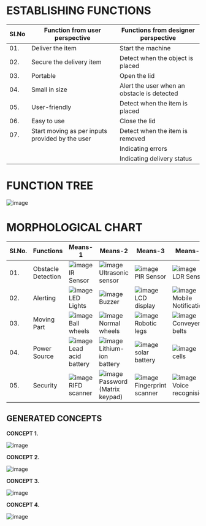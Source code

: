 # ESTABLISHING FUNCTIONS
|  SI.No |  Function from user perspective  |  Functions from designer perspective  |
|--------|----------------------------------|---------------------------------------|
|01.|Deliver the item|Start the machine|
|02.|Secure the delivery item|Detect when the object is placed|
|03.|Portable|Open the lid|
|04.|Small in size|Alert the user when an obstacle is detected|
|05.| User-friendly|Detect when the item is placed|
|06.|Easy to use|Close the lid|Indicating after task completion|
|07.|Start moving as per inputs provided by the user|Detect when the item is removed|
|||Indicating errors|
|||Indicating delivery status|


# FUNCTION TREE

![image](https://user-images.githubusercontent.com/105161049/171715111-43c23dfc-9671-4be4-bbbb-2cc71bbfef8c.png)

# MORPHOLOGICAL CHART

|  SI.No.  |  Functions  |  Means-1  |  Means-2  |  Means-3  |  Means-4  |
|----------|-------------|-----------|-----------|-----------|-----------|
|01.|Obstacle Detection |![image](https://user-images.githubusercontent.com/105161049/169313819-9d95aa8a-e8e8-424e-884f-a6fd655ea40e.png)IR Sensor|![image](https://user-images.githubusercontent.com/105161049/169313953-74c73360-8ab3-418e-ac8a-7ba318d1d722.png)Ultrasonic sensor|![image](https://user-images.githubusercontent.com/105161049/169314090-2c2b658b-9ee8-4201-9ea2-93099eeb86a9.png)PIR Sensor|![image](https://user-images.githubusercontent.com/105161049/169314175-7c3dfb04-c32b-428d-9421-57b5777bc308.png)LDR Sensor|
|02.|Alerting|![image](https://user-images.githubusercontent.com/105161049/169316045-0f34fa32-c6df-4021-876a-f423f1616091.png)LED Lights|![image](https://user-images.githubusercontent.com/105161049/169315856-80f00014-f044-479c-bfa5-636dc81672c6.png)Buzzer|![image](https://user-images.githubusercontent.com/105161049/169316587-ef51758d-7ef7-4aa0-be24-f492c7eb6900.png)LCD display|![image](https://user-images.githubusercontent.com/105161049/171268406-447e5c5a-ae21-4c9e-8eb4-b5c9044707cb.png)Mobile Notification|
|03.|Moving Part|![image](https://user-images.githubusercontent.com/105161049/169682938-17793a3f-19b8-477c-9b81-5d8ec774f087.png)Ball wheels|![image](https://user-images.githubusercontent.com/105161049/169320795-bc8c6a27-b2f8-4c63-8236-bee3bddbbd97.png)Normal wheels|![image](https://user-images.githubusercontent.com/105161049/169352322-4a6009a7-23a6-4119-9ae1-092b0c91f91a.png)Robotic legs|![image](https://user-images.githubusercontent.com/105161049/169320958-ebe9fe67-0e11-4b12-8b47-35a0b3ebc305.png)Conveyer belts|
|04.|Power Source|![image](https://user-images.githubusercontent.com/105161049/169346867-2ac84825-83c8-4d13-91a0-1b4261b8d26c.png)Lead acid battery|![image](https://user-images.githubusercontent.com/105161049/169348081-18d2a932-fc93-41ac-be30-ac8c654260ef.png)Lithium-ion battery|![image](https://user-images.githubusercontent.com/105161049/169348863-a9068d20-7b1b-457c-acda-c02bff34cf5c.png)solar battery|![image](https://user-images.githubusercontent.com/105161049/169348385-7cf1bb83-7269-4e5c-b4ec-b9e7eae6ed80.png)cells|
|05.|Security|![image](https://user-images.githubusercontent.com/105161049/171733008-8896e284-96fd-4d10-b31a-bc87be1a1b8a.png)RIFD scanner|![image](https://user-images.githubusercontent.com/105161049/171733290-a11f7f9e-aafa-45b2-85bf-0e00b04274c9.png)Password (Matrix keypad)|![image](https://user-images.githubusercontent.com/105161049/171734721-d1dcd45a-69bf-4725-8f01-cb8930858b88.png)Fingerprint scanner|![image](https://user-images.githubusercontent.com/105161049/171735290-90d6cc4e-6d74-4462-a2b2-16132e258b69.png)Voice recognision|





## GENERATED CONCEPTS

**CONCEPT 1.**


![image](https://user-images.githubusercontent.com/105161049/169688626-fab941b5-ed11-45cc-aeec-031d928d06bc.png)


**CONCEPT 2.**

![image](https://user-images.githubusercontent.com/105161049/171478598-5681ed26-2893-4c1e-b91c-9033ca50964e.png)



**CONCEPT 3.**

![image](https://user-images.githubusercontent.com/105161049/169688728-372a7a1f-3600-4bac-964d-56fc80b0e841.png)



**CONCEPT 4.**

![image](https://user-images.githubusercontent.com/105161049/171479763-d6668771-590b-410a-bec6-5b26d27df276.png)




